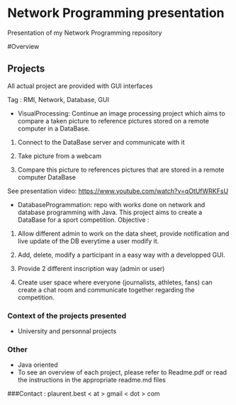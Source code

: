 Network Programming presentation
=========================
Presentation of my Network Programming repository


#Overview

## Projects

All actual project are provided with GUI interfaces

Tag : RMI, Network, Database, GUI

* VisualProcessing: 
Continue an image processing project which aims to compare a taken picture to reference pictures stored on a remote computer in a DataBase.

1) Connect to the DataBase server and communicate with it

2) Take picture from a webcam

3) Compare this picture to references pictures that are stored in a remote computer DataBase

See presentation video: https://www.youtube.com/watch?v=qOtUfWRKFsU

* DatabaseProgrammation: repo with works done on network and database programming with Java.
 This project aims to create a DataBase for a sport competition.
 Objective :

 1) Allow different admin to work on the data sheet, provide notification and live update of the DB everytime a user modify it.
 
 2) Add, delete, modify a participant in a easy way with a developped GUI.
 
 3) Provide 2 different inscription way (admin or user)
 
 4) Create user space where everyone (journalists, athletes, fans) can create a chat room and communicate together regarding the competition.
 
### Context of the projects presented
 
 * University and personnal projects

### Other

 * Java oriented
 * To see an overview of each project, please refer to Readme.pdf or read the instructions in the appropriate readme.md files

###Contact :
plaurent.best < at > gmail < dot > com
